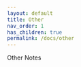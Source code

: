 ```yaml
---
layout: default
title: Other
nav_order: 1
has_children: true
permalink: /docs/other
---
```


Other Notes